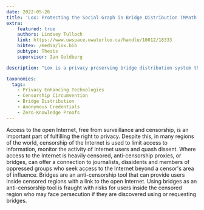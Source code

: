 ```yaml
---
date: 2022-05-26
title: 'Lox: Protecting the Social Graph in Bridge Distribution (MMath Thesis)'
extra:
    featured: true
    authors: Lindsey Tulloch
    link: https://www.uwspace.uwaterloo.ca/handle/10012/18333
    bibtex: /media/lox.bib
    pubtype: Thesis
    supervisor: Ian Goldberg

description: "Lox is a privacy preserving bridge distribution system that utilizes anonymous credentials to allow users to anonymously build reputations within the system and invite friends. This thesis describes and analyzes the Lox design and protocols and evaluates the load of the system relative to known usecases, such as the bridge user base."

taxonomies:
  tags:
    - Privacy Enhancing Technologies
    - Censorship Circumvention
    - Bridge Distribution
    - Anonymous Credentials
    - Zero-Knowledge Proofs
---
```

Access to the open Internet, free from surveillance and censorship, is an important part of fulfilling the right to privacy. Despite this, in many regions of the world, censorship of the Internet is used to limit access to information, monitor the activity of Internet users and quash dissent. Where access to the Internet is heavily censored, anti-censorship proxies, or bridges, can offer a connection to journalists, dissidents and members of oppressed groups who seek access to the Internet beyond a censor's area of influence. Bridges are an anti-censorship tool that can provide users inside censored regions with a link to the open Internet. Using bridges as an anti-censorship tool is fraught with risks for users inside the censored region who may face persecution if they are discovered using or requesting bridges. 
